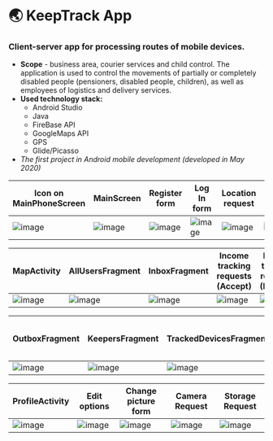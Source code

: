 # :earth_asia: KeepTrack App
### **Client-server** app for processing routes of mobile devices.
* **Scope** - business area, courier services and child control. The application is used to control the movements of partially or completely disabled people (pensioners, disabled people, children), as well as employees of logistics and delivery services.
* **Used technology stack:**
  * Android Studio
  * Java
  * FireBase API
  * GoogleMaps API
  * GPS
  * Glide/Picasso
* *The first project in Android mobile development (developed in May 2020)*

Icon on MainPhoneScreen | MainScreen | Register form | Log In form | Location request | Notification | 
------------ | ------------- | ------------- | ------------- | ------------- | ------------- | 
![image](https://user-images.githubusercontent.com/77609511/118253105-31f12e00-b4b2-11eb-8e6d-9d1bd408640f.png) | ![image](https://user-images.githubusercontent.com/77609511/118254728-138c3200-b4b4-11eb-808c-47f6155da98a.png) | ![image](https://user-images.githubusercontent.com/77609511/118254984-5b12be00-b4b4-11eb-9a7c-8e3634cbcb24.png) | ![image](https://user-images.githubusercontent.com/77609511/118255162-98774b80-b4b4-11eb-8327-182de5806e8a.png) | ![image](https://user-images.githubusercontent.com/77609511/118255368-d8d6c980-b4b4-11eb-9e3f-bc0de174f55b.png) | ![image](https://user-images.githubusercontent.com/77609511/118255612-23584600-b4b5-11eb-98e0-885ca7bb1e40.png) 

MapActivity | AllUsersFragment | InboxFragment | Income tracking requests (Accept) | Income tracking requests (Decline) |
------------- | ------------- | ------------- | ------------- | ------------- |
![image](https://user-images.githubusercontent.com/77609511/118255837-69150e80-b4b5-11eb-8ac4-fbace3bdfe7b.png)|![image](https://user-images.githubusercontent.com/77609511/118256096-c7da8800-b4b5-11eb-87ed-1c352ca7b69a.png) | ![image](https://user-images.githubusercontent.com/77609511/118256248-f9535380-b4b5-11eb-849a-357726703d65.png) | ![image](https://user-images.githubusercontent.com/77609511/118256442-21db4d80-b4b6-11eb-82f8-f45f688974f4.png) | ![image](https://user-images.githubusercontent.com/77609511/118256641-649d2580-b4b6-11eb-93a9-31dd5b766909.png)

OutboxFragment | KeepersFragment | TrackedDevicesFragment | Tracked device on the Map | 
------------- | ------------- | ------------- | ------------- | 
![image](https://user-images.githubusercontent.com/77609511/118257160-fb69e200-b4b6-11eb-9d53-6a61a349eeb4.png)|![image](https://user-images.githubusercontent.com/77609511/118257279-1d636480-b4b7-11eb-9962-9910a8be0d99.png) | ![image](https://user-images.githubusercontent.com/77609511/118257379-3d932380-b4b7-11eb-953c-ac0b400fb23e.png) | ![image](https://user-images.githubusercontent.com/77609511/118257457-53a0e400-b4b7-11eb-972c-e97771efa0e6.png)

ProfileActivity | Edit options | Change picture form | Camera Request | Storage Request |
------------- | ------------- | ------------- | ------------- | ------------- |
![image](https://user-images.githubusercontent.com/77609511/118257565-729f7600-b4b7-11eb-9a13-683db5276c7c.png) | ![image](https://user-images.githubusercontent.com/77609511/118257826-bc885c00-b4b7-11eb-86a3-9bc3127ed92b.png) | ![image](https://user-images.githubusercontent.com/77609511/118257863-cb6f0e80-b4b7-11eb-99a1-e30dd9ff4246.png)| ![image](https://user-images.githubusercontent.com/77609511/118257919-e2adfc00-b4b7-11eb-9225-7f06d186c1f5.png) | ![image](https://user-images.githubusercontent.com/77609511/118257960-efcaeb00-b4b7-11eb-87ee-bece17152318.png) | ![image](https://user-images.githubusercontent.com/77609511/118258180-3caec180-b4b8-11eb-997e-d4e7bac00ce9.png) | ![image](https://user-images.githubusercontent.com/77609511/118258126-2bfe4b80-b4b8-11eb-9103-8a0cd52a870f.png)
